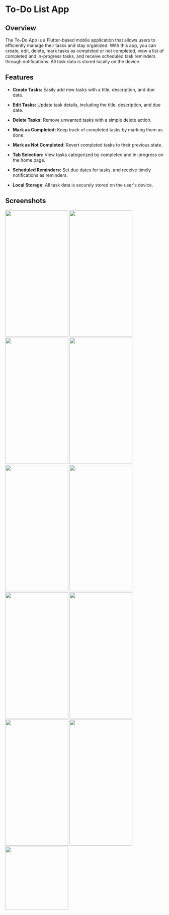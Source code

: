 # To-Do List App

## Overview

The To-Do App is a Flutter-based mobile application that allows users to efficiently manage their tasks and stay organized. With this app, you can create, edit, delete, mark tasks as completed or not completed, view a list of completed and in-progress tasks, and receive scheduled task reminders through notifications. All task data is stored locally on the device.

## Features

- **Create Tasks:** Easily add new tasks with a title, description, and due date.

- **Edit Tasks:** Update task details, including the title, description, and due date.

- **Delete Tasks:** Remove unwanted tasks with a simple delete action.

- **Mark as Completed:** Keep track of completed tasks by marking them as done.

- **Mark as Not Completed:** Revert completed tasks to their previous state.

- **Tab Selection:** View tasks categorized by completed and in-progress on the home page.

- **Scheduled Reminders:** Set due dates for tasks, and receive timely notifications as reminders.

- **Local Storage:** All task data is securely stored on the user's device.

## Screenshots
<img src="https://github.com/RahulYellantrawar/To-Do-App/assets/138847160/041f1861-3190-4ef1-baab-be679f1b0745" width="200" height="400" />
<img src="https://github.com/RahulYellantrawar/To-Do-App/assets/138847160/fd737161-49e8-4b75-9d65-e4837fc319bc" width="200" height="400" />
<img src="https://github.com/RahulYellantrawar/To-Do-App/assets/138847160/1795f329-1d6e-4de8-9a85-163f769dd449" width="200" height="400" />
<img src="https://github.com/RahulYellantrawar/To-Do-App/assets/138847160/7685ce7b-4da0-414d-9605-696bd13216ba" width="200" height="400" />
<img src="https://github.com/RahulYellantrawar/To-Do-App/assets/138847160/1396bb6c-bd56-4697-b955-acc1911b929f" width="200" height="400" />
<img src="https://github.com/RahulYellantrawar/To-Do-App/assets/138847160/0caef3f0-75eb-4d5d-b9bc-5190b8fdbebf" width="200" height="400" />
<img src="https://github.com/RahulYellantrawar/To-Do-App/assets/138847160/a15a9ec5-51ab-425a-9a54-b0a0b072b5f0" width="200" height="400" />
<img src="https://github.com/RahulYellantrawar/To-Do-App/assets/138847160/3523c331-b3d5-4d99-96a2-3868332d990f" width="200" height="400" />
<img src="https://github.com/RahulYellantrawar/To-Do-App/assets/138847160/f9117c2e-6b75-4ceb-ab38-f802ee865730" width="200" height="400" />
<img src="https://github.com/RahulYellantrawar/To-Do-App/assets/138847160/1a1cda5c-8b5a-4550-925d-d7ecd3ad09ab" width="200" height="400" />
<img src="https://github.com/RahulYellantrawar/To-Do-App/assets/138847160/d601f9d7-631b-45d8-b400-846dbaa38bf1" width="200" height="200" />
